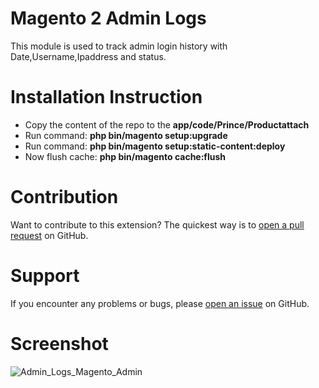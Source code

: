 # Magento 2 Admin Logs

This module is used to track admin login history with Date,Username,Ipaddress and status.

# Installation Instruction

- Copy the content of the repo to the <b>app/code/Prince/Productattach</b>
- Run command: <b>php bin/magento setup:upgrade</b>
- Run command: <b>php bin/magento setup:static-content:deploy</b>
- Now flush cache: <b>php bin/magento cache:flush</b>

# Contribution

Want to contribute to this extension? The quickest way is to <a href="https://help.github.com/articles/about-pull-requests/">open a pull request</a> on GitHub.

# Support

If you encounter any problems or bugs, please <a href="https://github.com/mageprince/magento2-adminlogs/issues">open an issue</a> on GitHub.

# Screenshot

<img src="https://image.ibb.co/dgUYRF/Admin_Logs_Magento_Admin.png" alt="Admin_Logs_Magento_Admin" border="0">